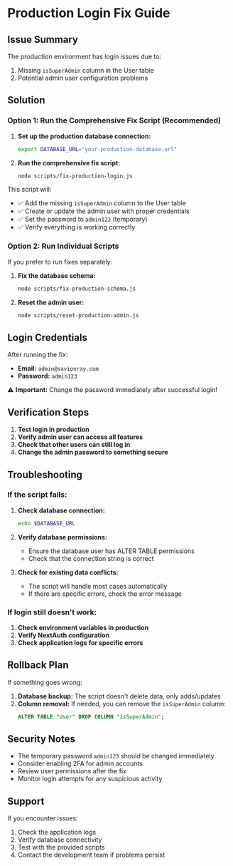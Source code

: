 # Production Login Fix Guide

## Issue Summary
The production environment has login issues due to:
1. Missing `isSuperAdmin` column in the User table
2. Potential admin user configuration problems

## Solution

### Option 1: Run the Comprehensive Fix Script (Recommended)

1. **Set up the production database connection:**
   ```bash
   export DATABASE_URL="your-production-database-url"
   ```

2. **Run the comprehensive fix script:**
   ```bash
   node scripts/fix-production-login.js
   ```

This script will:
- ✅ Add the missing `isSuperAdmin` column to the User table
- ✅ Create or update the admin user with proper credentials
- ✅ Set the password to `admin123` (temporary)
- ✅ Verify everything is working correctly

### Option 2: Run Individual Scripts

If you prefer to run fixes separately:

1. **Fix the database schema:**
   ```bash
   node scripts/fix-production-schema.js
   ```

2. **Reset the admin user:**
   ```bash
   node scripts/reset-production-admin.js
   ```

## Login Credentials

After running the fix:
- **Email:** `admin@savionray.com`
- **Password:** `admin123`

⚠️ **Important:** Change the password immediately after successful login!

## Verification Steps

1. **Test login in production**
2. **Verify admin user can access all features**
3. **Check that other users can still log in**
4. **Change the admin password to something secure**

## Troubleshooting

### If the script fails:

1. **Check database connection:**
   ```bash
   echo $DATABASE_URL
   ```

2. **Verify database permissions:**
   - Ensure the database user has ALTER TABLE permissions
   - Check that the connection string is correct

3. **Check for existing data conflicts:**
   - The script will handle most cases automatically
   - If there are specific errors, check the error message

### If login still doesn't work:

1. **Check environment variables in production**
2. **Verify NextAuth configuration**
3. **Check application logs for specific errors**

## Rollback Plan

If something goes wrong:

1. **Database backup:** The script doesn't delete data, only adds/updates
2. **Column removal:** If needed, you can remove the `isSuperAdmin` column:
   ```sql
   ALTER TABLE "User" DROP COLUMN "isSuperAdmin";
   ```

## Security Notes

- The temporary password `admin123` should be changed immediately
- Consider enabling 2FA for admin accounts
- Review user permissions after the fix
- Monitor login attempts for any suspicious activity

## Support

If you encounter issues:
1. Check the application logs
2. Verify database connectivity
3. Test with the provided scripts
4. Contact the development team if problems persist 